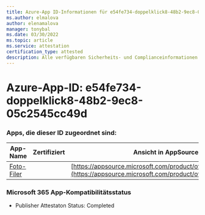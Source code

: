 ```yaml
---
title: Azure-App ID-Informationen für e54fe734-doppelklick8-48b2-9ec8-05c2545cc49d
ms.author: elmalova
author: elenamalova
manager: tonybal
ms.date: 03/30/2022
ms.topic: article
ms.service: attestation
certification_type: attested
description: Alle verfügbaren Sicherheits- und Complianceinformationen für e54fe734-doppelklick8-48b2-9ec8-05c2545cc49d.
---
```

# <a name="azure-app-id-e54fe734-bab8-48b2-9ec8-05c2545cc49d"></a>Azure-App-ID: e54fe734-doppelklick8-48b2-9ec8-05c2545cc49d


### <a name="apps-associated-with-this-id"></a>Apps, die dieser ID zugeordnet sind:
| **App-Name** | **Zertifiziert** | **Ansicht in AppSource** |
|--------------|---------------|-----------------------|
| [Foto-Filer](../forward/WA200003881.md) |  | [https://appsource.microsoft.com/product/office/WA200003881](https://appsource.microsoft.com/product/office/WA200003881) |

### <a name="microsoft-365-app-compliance-status"></a>Microsoft 365 App-Kompatibilitätsstatus
- Publisher Attestaton Status: Completed
